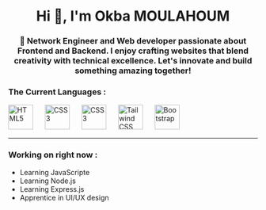<h1 align="center">Hi 👋, I'm Okba MOULAHOUM </h1>
<h3 align="center">🌟 Network Engineer and Web developer passionate about Frontend and Backend. I enjoy crafting websites that blend creativity with technical excellence. Let's innovate and build something amazing together!</h3> 

<h3 align="left">The Current Languages :</h3>
<p align="left">
  <img alt="HTML5" width="50px" style="padding-right:20px;" src="https://cdn.jsdelivr.net/gh/devicons/devicon@latest/icons/html5/html5-original.svg" />
  <img alt="CSS3" width="50px" style="padding-right:20px;" src="https://cdn.jsdelivr.net/gh/devicons/devicon@latest/icons/css3/css3-original.svg" />
  <img alt="CSS3" width="50px" style="padding-right:20px;" src="https://cdn.jsdelivr.net/gh/devicons/devicon@latest/icons/javascript/javascript-plain.svg"/>
  <img alt="Tailwind CSS" width="50px" style="padding-right:20px;" src="https://cdn.jsdelivr.net/gh/devicons/devicon@latest/icons/tailwindcss/tailwindcss-plain.svg"/>
  <img alt="Bootstrap" width="50px" style="padding-right:20px;" src="https://cdn.jsdelivr.net/gh/devicons/devicon@latest/icons/bootstrap/bootstrap-plain.svg"/>
</p>

---

<h3 align="left">Working on right now :</h3>
<ul class="cute-list">
  <li>Learning JavaScripte</li>
  <li>Learning Node.js</li>
  <li>Learning Express.js</li>
  <li>Apprentice in UI/UX design </li>
</ul>
